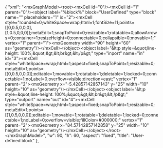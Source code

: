 {
  "xml": "&lt;mxGraphModel&gt;&lt;root&gt;&lt;mxCell id=\"0\"/&gt;&lt;mxCell id=\"1\" parent=\"0\"/&gt;&lt;object label=\"%block%\" block=\"UserDefined\" type=\"block\" name=\"\" placeholders=\"1\" id=\"2\"&gt;&lt;mxCell style=\"rounded=0;whiteSpace=wrap;html=1;fontSize=11;points=[[0,0.5,0,0,0],[1,0.5,0,0,0]];metaEdit=1;snapToPoint=0;resizable=1;rotatable=0;allowArrows=0;container=1;resizeHeight=0;connectable=0;collapsible=0;movable=1;\" vertex=\"1\" parent=\"1\"&gt;&lt;mxGeometry width=\"90\" height=\"60\" as=\"geometry\"/&gt;&lt;/mxCell&gt;&lt;/object&gt;&lt;object label=\"&amp;lt;p style=&amp;quot;line-height: 100%;&amp;quot;&amp;gt;&amp;lt;br&amp;gt;&amp;lt;/p&amp;gt;\" type=\"inport\" name=\"in\" id=\"3\"&gt;&lt;mxCell style=\"whiteSpace=wrap;html=1;aspect=fixed;snapToPoint=1;resizable=0;metaEdit=1;points=[[0,0.5,0,0,0]];editable=1;movable=1;rotatable=1;deletable=1;locked=0;connectable=1;noLabel=0;overflow=visible;direction=east;\" vertex=\"1\" parent=\"2\"&gt;&lt;mxGeometry x=\"-5.42857142857143\" y=\"25\" width=\"10\" height=\"10\" as=\"geometry\"/&gt;&lt;/mxCell&gt;&lt;/object&gt;&lt;object label=\"&amp;lt;p style=&amp;quot;line-height: 100%;&amp;quot;&amp;gt;&amp;lt;br&amp;gt;&amp;lt;/p&amp;gt;\" type=\"outport\" name=\"out\" id=\"4\"&gt;&lt;mxCell style=\"whiteSpace=wrap;html=1;aspect=fixed;snapToPoint=1;resizable=0;metaEdit=1;points=[[1,0.5,0,0,0]];editable=1;movable=1;rotatable=1;deletable=1;locked=0;connectable=1;noLabel=0;overflow=visible;fillColor=#000000;\" vertex=\"1\" parent=\"2\"&gt;&lt;mxGeometry x=\"84.57142857142858\" y=\"25\" width=\"10\" height=\"10\" as=\"geometry\"/&gt;&lt;/mxCell&gt;&lt;/object&gt;&lt;/root&gt;&lt;/mxGraphModel&gt;",
  "w": 90,
  "h": 60,
  "aspect": "fixed",
  "title": "User-defined block"
},

<mxGraphModel>
  <root>
    <mxCell id=\"0\"/>
    <mxCell id=\"1\" parent=\"0\"/>
    <object label=\"%block%\" block=\"UserDefined\" type=\"block\" name=\"\" placeholders=\"1\" id=\"2\">
      <mxCell style=\"rounded=0;whiteSpace=wrap;html=1;fontSize=11;points=[[0,0.5,0,0,0],[1,0.5,0,0,0]];metaEdit=1;snapToPoint=0;resizable=1;rotatable=0;allowArrows=0;container=1;resizeHeight=0;connectable=0;collapsible=0;movable=1;\" vertex=\"1\" parent=\"1\">
        <mxGeometry width=\"90\" height=\"60\" as=\"geometry\"/>
      </mxCell>
    </object>
    <object label=\"&lt;p style=&quot;line-height: 100%;&quot;&gt;&lt;br&gt;&lt;/p&gt;\" type=\"inport\" name=\"in\" id=\"3\">
      <mxCell style=\"whiteSpace=wrap;html=1;aspect=fixed;snapToPoint=1;resizable=0;metaEdit=1;points=[[0,0.5,0,0,0]];editable=1;movable=1;rotatable=1;deletable=1;locked=0;connectable=1;noLabel=0;overflow=visible;direction=east;\" vertex=\"1\" parent=\"2\">
        <mxGeometry x=\"-5.42857142857143\" y=\"25\" width=\"10\" height=\"10\" as=\"geometry\"/>
      </mxCell>
    </object>
    <object label=\"&lt;p style=&quot;line-height: 100%;&quot;&gt;&lt;br&gt;&lt;/p&gt;\" type=\"outport\" name=\"out\" id=\"4\">
      <mxCell style=\"whiteSpace=wrap;html=1;aspect=fixed;snapToPoint=1;resizable=0;metaEdit=1;points=[[1,0.5,0,0,0]];editable=1;movable=1;rotatable=1;deletable=1;locked=0;connectable=1;noLabel=0;overflow=visible;fillColor=#000000;\" vertex=\"1\" parent=\"2\">
        <mxGeometry x=\"84.57142857142858\" y=\"25\" width=\"10\" height=\"10\" as=\"geometry\"/>
      </mxCell>
    </object>
  </root>
</mxGraphModel>